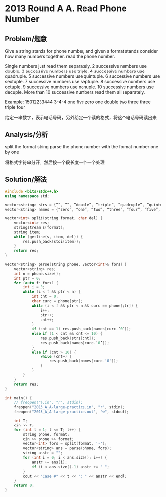 # 2013 Round A  A. Read Phone Number


## Problem/题意
Give a string stands for phone number, and given a format stands consider how many numbers together. read the phone number.

Single numbers just read them separately.
2 successive numbers use double.
3 successive numbers use triple.
4 successive numbers use quadruple.
5 successive numbers use quintuple.
6 successive numbers use sextuple.
7 successive numbers use septuple.
8 successive numbers use octuple.
9 successive numbers use nonuple.
10 successive numbers use decuple.
More than 10 successive numbers read them all separately.

Example:
15012233444 3-4-4
one five zero one double two three three triple four

给定一串数字，表示电话号码，另外给定一个读的格式，将这个电话号码读出来


## Analysis/分析
split the format string
parse the phone number with the format number one by one

将格式字符串分开，然后按一个段长度一个一个处理


## Solution/解法
```cpp
#include <bits/stdc++.h>
using namespace std;

vector<string> strs = {“”, “”, “double”, “triple”, “quadruple”, “quintuple”, “sextuple”, “septuple”, “octuple”, “nonuple”, “decuple”};
vector<string> names = {“zero”, “one”, “two”, “three”, “four”, “five”, “six”, “seven”, “eight”, “nine”, “ten”};

vector<int> split(string format, char del) {
    vector<int> res;
    stringstream s(format);
    string item;
    while (getline(s, item, del)) {
        res.push_back(stoi(item));
    }
    return res;
}

vector<string> parse(string phone, vector<int>& fors) {
    vector<string> res;
    int n = phone.size();
    int ptr = 0;
    for (auto f: fors) {
        int i = 0;
        while (i < f && ptr < n) {
            int cnt = 0;
            char curc = phone[ptr];
            while (i < f && ptr < n && curc == phone[ptr]) {
                i++;
                ptr++;
                cnt++;
            }
            if (cnt == 1) res.push_back(names[curc-‘0’]);
            else if (1 < cnt && cnt <= 10) {
                res.push_back(strs[cnt]);
                res.push_back(names[curc-‘0’]);
            }
            else if (cnt > 10) {
                while (cnt—) {
                    res.push_back(names[curc-'0']);
                }
            }
        }
    }
    return res;
}

int main() {
    // freopen("a.in", "r", stdin);
    freopen("2013_A_A-large-practice.in", "r", stdin);
    freopen("2013_A_A-large-practice.out", "w", stdout);

    int T;
    cin >> T;
    for (int t = 1; t <= T; t++) {
        string phone, format;
        cin >> phone >> format;
        vector<int> fors = split(format, '-');
        vector<string> ans = parse(phone, fors);
        string anstr = "";
        for (int i = 0; i < ans.size(); i++) {
            anstr += ans[i];
            if (i < ans.size()-1) anstr += " ";
        }
        cout << "Case #" << t << ": " << anstr << endl;
    }
    return 0;
}
```